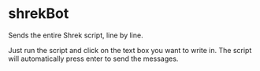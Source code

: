 # shrekBot
Sends the entire Shrek script, line by line.


Just run the script and click on the text box you want to write in.
The script will automatically press enter to send the messages.
